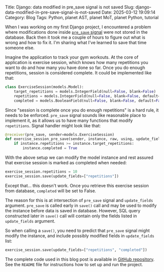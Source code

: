 Title: Django: data modified in pre_save signal is not saved
Slug: django-data-modified-in-pre-save-signal-is-not-saved
Date: 2025-03-12 19:09:14
Category: Blog
Tags: Python, planet AST, planet MoT, planet Python, tutorial

When I was working on my first Django project, I encountered a problem where modifications done inside [`pre_save` signal](https://docs.djangoproject.com/en/dev/ref/signals/#django.db.models.signals.pre_save) were not stored in the database. Back then it took me a couple of hours to figure out what is wrong and how to fix it. I'm sharing what I've learned to save that time someone else.

Imagine the application to track your gym workouts. At the core of application is exercise session, which knows how many repetitions you want to do and how many you have done so far. Once you do enough repetitions, session is considered complete. It could be implemented like that:

```python
class ExerciseSession(models.Model):
    target_repetitions = models.IntegerField(null=False, blank=False)
    repetitions = models.IntegerField(null=False, blank=False, default=0)
    completed = models.BooleanField(null=False, blank=False, default=False)
```

Since "session is complete once you do enough repetitions" is a hard rule, it needs to be enforced. `pre_save` signal sounds like reasonable place to implement it, as it allows us to have many functions that modify `repetitions`. Signal handler might look like that:

```python
@receiver(pre_save, sender=models.ExerciseSession)
def exercise_session_pre_save(sender, instance, raw, using, update_fields, **kwargs):
    if instance.repetitions >= instance.target_repetitions:
        instance.completed = True
```

With the above setup we can modify the model instance and rest assured that exercise session is marked as completed when needed:

```python
exercise_session.repetitions = 10
exercise_session.save(update_fields=["repetitions"])
```

Except that... this doesn't work. Once you retrieve this exercise session from database, `completed` will be set to False.

The reason for this is at intersection of `pre_save` signal and `update_fields` argument. `pre_save` is called early in `save()` call and may be used to modify the instance before data is saved in database. However, SQL query constructed later in `save()` call will contain only the fields listed in `update_fields` argument.

So when calling a `save()`, you need to predict that `pre_save` signal might modify the instance, and include possibly modified fields in `update_fields` list:

```python
exercise_session.save(update_fields=["repetitions", "completed"])
```

The complete code used in this blog post is available in [GitHub repository](https://github.com/mirekdlugosz/django-pre-save-issue-demo). See the `README` file for instructions how to set up and run the project.

